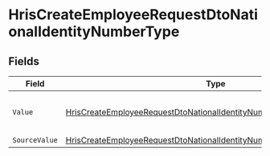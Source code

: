 # HrisCreateEmployeeRequestDtoNationalIdentityNumberType


## Fields

| Field                                                                                                                                                                       | Type                                                                                                                                                                        | Required                                                                                                                                                                    | Description                                                                                                                                                                 | Example                                                                                                                                                                     |
| --------------------------------------------------------------------------------------------------------------------------------------------------------------------------- | --------------------------------------------------------------------------------------------------------------------------------------------------------------------------- | --------------------------------------------------------------------------------------------------------------------------------------------------------------------------- | --------------------------------------------------------------------------------------------------------------------------------------------------------------------------- | --------------------------------------------------------------------------------------------------------------------------------------------------------------------------- |
| `Value`                                                                                                                                                                     | [HrisCreateEmployeeRequestDtoNationalIdentityNumberTypeValue](../../Models/Components/HrisCreateEmployeeRequestDtoNationalIdentityNumberTypeValue.md)                       | :heavy_minus_sign:                                                                                                                                                          | The type of the national identity number                                                                                                                                    | ssn                                                                                                                                                                         |
| `SourceValue`                                                                                                                                                               | [HrisCreateEmployeeRequestDtoNationalIdentityNumberTypeSourceValueUnion](../../Models/Components/HrisCreateEmployeeRequestDtoNationalIdentityNumberTypeSourceValueUnion.md) | :heavy_minus_sign:                                                                                                                                                          | N/A                                                                                                                                                                         |                                                                                                                                                                             |
